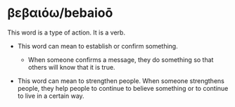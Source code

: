 # βεβαιόω/bebaioō
This word is a type of action. It is a verb.

* This word can mean to establish or confirm something. 
    * When someone confirms a message, they do something so that others will know that it is true.

* This word can mean to strengthen people. When someone strengthens people, they help people to continue to believe something or to continue to live in a certain way.
